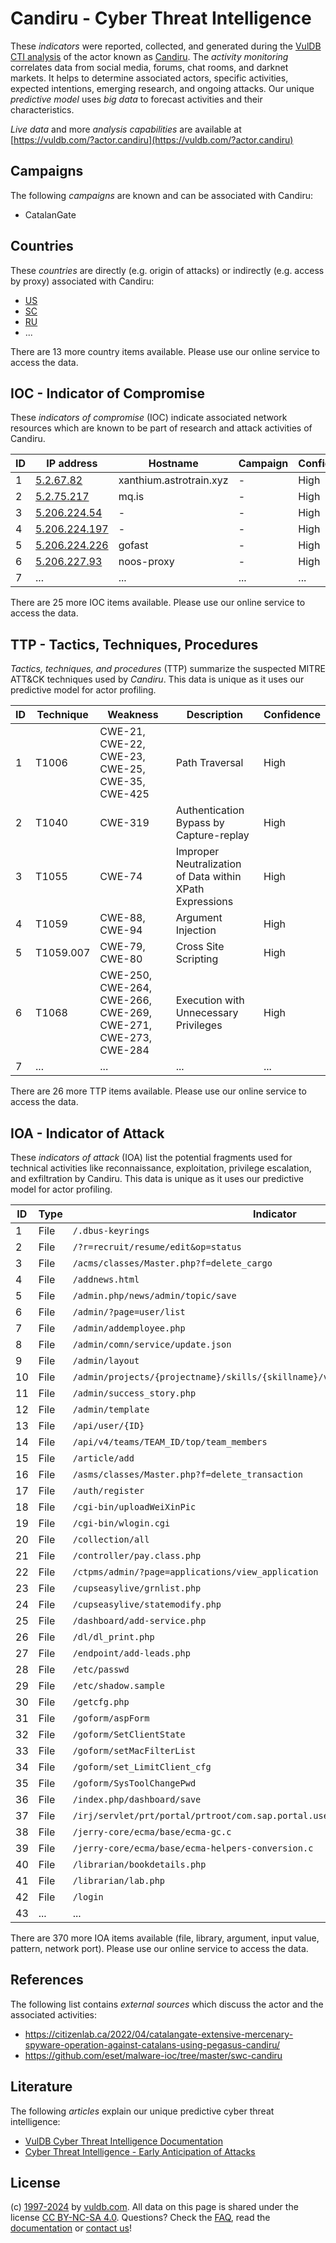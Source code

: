 # Candiru - Cyber Threat Intelligence

These _indicators_ were reported, collected, and generated during the [VulDB CTI analysis](https://vuldb.com/?kb.cti) of the actor known as [Candiru](https://vuldb.com/?actor.candiru). The _activity monitoring_ correlates data from social media, forums, chat rooms, and darknet markets. It helps to determine associated actors, specific activities, expected intentions, emerging research, and ongoing attacks. Our unique _predictive model_ uses _big data_ to forecast activities and their characteristics.

_Live data_ and more _analysis capabilities_ are available at [https://vuldb.com/?actor.candiru](https://vuldb.com/?actor.candiru)

## Campaigns

The following _campaigns_ are known and can be associated with Candiru:

* CatalanGate

## Countries

These _countries_ are directly (e.g. origin of attacks) or indirectly (e.g. access by proxy) associated with Candiru:

* [US](https://vuldb.com/?country.us)
* [SC](https://vuldb.com/?country.sc)
* [RU](https://vuldb.com/?country.ru)
* ...

There are 13 more country items available. Please use our online service to access the data.

## IOC - Indicator of Compromise

These _indicators of compromise_ (IOC) indicate associated network resources which are known to be part of research and attack activities of Candiru.

ID | IP address | Hostname | Campaign | Confidence
-- | ---------- | -------- | -------- | ----------
1 | [5.2.67.82](https://vuldb.com/?ip.5.2.67.82) | xanthium.astrotrain.xyz | - | High
2 | [5.2.75.217](https://vuldb.com/?ip.5.2.75.217) | mq.is | - | High
3 | [5.206.224.54](https://vuldb.com/?ip.5.206.224.54) | - | - | High
4 | [5.206.224.197](https://vuldb.com/?ip.5.206.224.197) | - | - | High
5 | [5.206.224.226](https://vuldb.com/?ip.5.206.224.226) | gofast | - | High
6 | [5.206.227.93](https://vuldb.com/?ip.5.206.227.93) | noos-proxy | - | High
7 | ... | ... | ... | ...

There are 25 more IOC items available. Please use our online service to access the data.

## TTP - Tactics, Techniques, Procedures

_Tactics, techniques, and procedures_ (TTP) summarize the suspected MITRE ATT&CK techniques used by _Candiru_. This data is unique as it uses our predictive model for actor profiling.

ID | Technique | Weakness | Description | Confidence
-- | --------- | -------- | ----------- | ----------
1 | T1006 | CWE-21, CWE-22, CWE-23, CWE-25, CWE-35, CWE-425 | Path Traversal | High
2 | T1040 | CWE-319 | Authentication Bypass by Capture-replay | High
3 | T1055 | CWE-74 | Improper Neutralization of Data within XPath Expressions | High
4 | T1059 | CWE-88, CWE-94 | Argument Injection | High
5 | T1059.007 | CWE-79, CWE-80 | Cross Site Scripting | High
6 | T1068 | CWE-250, CWE-264, CWE-266, CWE-269, CWE-271, CWE-273, CWE-284 | Execution with Unnecessary Privileges | High
7 | ... | ... | ... | ...

There are 26 more TTP items available. Please use our online service to access the data.

## IOA - Indicator of Attack

These _indicators of attack_ (IOA) list the potential fragments used for technical activities like reconnaissance, exploitation, privilege escalation, and exfiltration by Candiru. This data is unique as it uses our predictive model for actor profiling.

ID | Type | Indicator | Confidence
-- | ---- | --------- | ----------
1 | File | `/.dbus-keyrings` | High
2 | File | `/?r=recruit/resume/edit&op=status` | High
3 | File | `/acms/classes/Master.php?f=delete_cargo` | High
4 | File | `/addnews.html` | High
5 | File | `/admin.php/news/admin/topic/save` | High
6 | File | `/admin/?page=user/list` | High
7 | File | `/admin/addemployee.php` | High
8 | File | `/admin/comn/service/update.json` | High
9 | File | `/admin/layout` | High
10 | File | `/admin/projects/{projectname}/skills/{skillname}/video` | High
11 | File | `/admin/success_story.php` | High
12 | File | `/admin/template` | High
13 | File | `/api/user/{ID}` | High
14 | File | `/api/v4/teams/TEAM_ID/top/team_members` | High
15 | File | `/article/add` | Medium
16 | File | `/asms/classes/Master.php?f=delete_transaction` | High
17 | File | `/auth/register` | High
18 | File | `/cgi-bin/uploadWeiXinPic` | High
19 | File | `/cgi-bin/wlogin.cgi` | High
20 | File | `/collection/all` | High
21 | File | `/controller/pay.class.php` | High
22 | File | `/ctpms/admin/?page=applications/view_application` | High
23 | File | `/cupseasylive/grnlist.php` | High
24 | File | `/cupseasylive/statemodify.php` | High
25 | File | `/dashboard/add-service.php` | High
26 | File | `/dl/dl_print.php` | High
27 | File | `/endpoint/add-leads.php` | High
28 | File | `/etc/passwd` | Medium
29 | File | `/etc/shadow.sample` | High
30 | File | `/getcfg.php` | Medium
31 | File | `/goform/aspForm` | High
32 | File | `/goform/SetClientState` | High
33 | File | `/goform/setMacFilterList` | High
34 | File | `/goform/set_LimitClient_cfg` | High
35 | File | `/goform/SysToolChangePwd` | High
36 | File | `/index.php/dashboard/save` | High
37 | File | `/irj/servlet/prt/portal/prtroot/com.sap.portal.usermanagement.admin.UserMapping` | High
38 | File | `/jerry-core/ecma/base/ecma-gc.c` | High
39 | File | `/jerry-core/ecma/base/ecma-helpers-conversion.c` | High
40 | File | `/librarian/bookdetails.php` | High
41 | File | `/librarian/lab.php` | High
42 | File | `/login` | Low
43 | ... | ... | ...

There are 370 more IOA items available (file, library, argument, input value, pattern, network port). Please use our online service to access the data.

## References

The following list contains _external sources_ which discuss the actor and the associated activities:

* https://citizenlab.ca/2022/04/catalangate-extensive-mercenary-spyware-operation-against-catalans-using-pegasus-candiru/
* https://github.com/eset/malware-ioc/tree/master/swc-candiru

## Literature

The following _articles_ explain our unique predictive cyber threat intelligence:

* [VulDB Cyber Threat Intelligence Documentation](https://vuldb.com/?kb.cti)
* [Cyber Threat Intelligence - Early Anticipation of Attacks](https://www.scip.ch/en/?labs.20201022)

## License

(c) [1997-2024](https://vuldb.com/?kb.changelog) by [vuldb.com](https://vuldb.com/?kb.about). All data on this page is shared under the license [CC BY-NC-SA 4.0](https://creativecommons.org/licenses/by-nc-sa/4.0/). Questions? Check the [FAQ](https://vuldb.com/?kb.faq), read the [documentation](https://vuldb.com/?kb) or [contact us](https://vuldb.com/?contact)!

